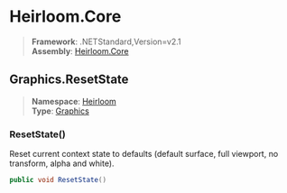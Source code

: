 # Heirloom.Core

> **Framework**: .NETStandard,Version=v2.1  
> **Assembly**: [Heirloom.Core][0]  

## Graphics.ResetState

> **Namespace**: [Heirloom][0]  
> **Type**: [Graphics][1]  

### ResetState()

Reset current context state to defaults (default surface, full viewport, no transform, alpha and white).

```cs
public void ResetState()
```

[0]: ../Heirloom.Core.md
[1]: Heirloom.Graphics.md
